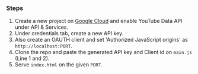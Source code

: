 ### Steps

1. Create a new project on [Google Cloud](http://console.cloud.google.com) and enable YouTube Data API under API & Services.
2. Under credentials tab, create a new API key.
3. Also create an OAUTH client and set 'Authorized JavaScript origins' as `http://localhost:PORT`.
4. Clone the repo and paste the generated API key and Client id on `main.js` (Line 1 and 2).
5. Serve `index.html` on the given `PORT`.
